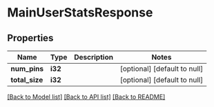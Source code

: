 # MainUserStatsResponse

## Properties
Name | Type | Description | Notes
------------ | ------------- | ------------- | -------------
**num_pins** | **i32** |  | [optional] [default to null]
**total_size** | **i32** |  | [optional] [default to null]

[[Back to Model list]](../README.md#documentation-for-models) [[Back to API list]](../README.md#documentation-for-api-endpoints) [[Back to README]](../README.md)


